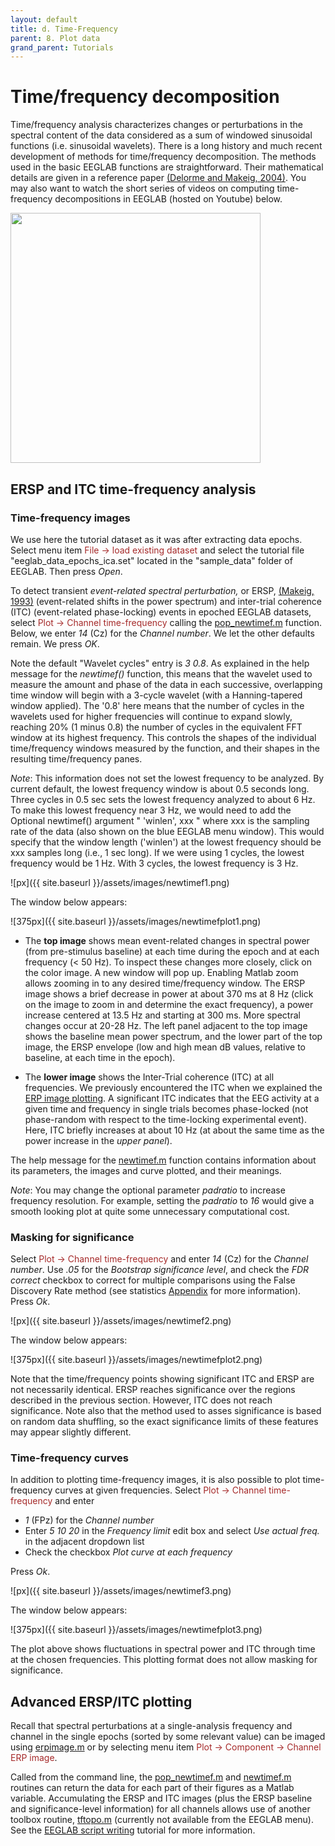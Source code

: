 ```yaml
---
layout: default
title: d. Time-Frequency
parent: 8. Plot data
grand_parent: Tutorials
---
```


Time/frequency decomposition
=================================

Time/frequency analysis characterizes changes or perturbations in the
spectral content of the data considered as a sum of windowed sinusoidal
functions (i.e. sinusoidal wavelets). There is a long history and much
recent development of methods for time/frequency decomposition. 
The methods used in the basic EEGLAB functions are straightforward. Their
mathematical details are given in a reference paper [(Delorme and
Makeig, 2004)](http://sccn.ucsd.edu/eeglab/download/eeglab_jnm03.pdf).
You may also want to watch the short series of videos on computing time-frequency decompositions in EEGLAB (hosted on Youtube) below.

<a href="https://www.youtube.com/playlist?list=PLXc9qfVbMMN2TAoLHVW5NvNmJtwiHurzw"><img align="center" width="400" src= "{{ site.baseurl }}/assets/images/yt_spectopo2.png"></a>

ERSP and ITC time-frequency analysis
------------------------------

### Time-frequency images
We use here the tutorial dataset as it was after extracting data epochs. Select menu item <span style="color: brown">File → load existing dataset</span> and select the tutorial file "eeglab_data_epochs_ica.set" located in the "sample_data" folder of EEGLAB. Then press *Open*.

To detect transient *event-related spectral perturbation,* or ERSP,
[(Makeig, 1993)](http://sccn.ucsd.edu/~scott/ersp93.html)
(event-related shifts in the power spectrum) and inter-trial coherence
(ITC) (event-related phase-locking) events in epoched EEGLAB datasets,
select <span style="color: brown">Plot → Channel time-frequency</span> calling the [pop_newtimef.m](http://sccn.ucsd.edu/eeglab/locatefile.php?file=pop_newtimef.m) function. Below, we
enter *14* (Cz) for the *Channel number*. We let the other defaults remain. We press *OK*.

Note the default "Wavelet cycles" entry is *3 0.8*.
As explained in the help message for the *newtimef()* function, this means
that the wavelet used to measure the amount and phase of the data in
each successive, overlapping time window will begin with a 3-cycle
wavelet (with a Hanning-tapered window applied). The '0.8' here means
that the number of cycles in the wavelets used for higher frequencies
will continue to expand slowly, reaching 20% (1 minus 0.8) the number of
cycles in the equivalent FFT window at its highest frequency. This
controls the shapes of the individual time/frequency windows measured
by the function, and their shapes in the resulting time/frequency
panes. 

*Note*: This information does not set the lowest frequency to be
analyzed. By current default, the lowest frequency window is about 0.5
seconds long. Three cycles in 0.5 sec sets the lowest frequency
analyzed to about 6 Hz. To make this lowest frequency near 3 Hz, we
would need to add the Optional newtimef() argument " 'winlen',
xxx " where xxx is the sampling rate of the data (also
shown on the blue EEGLAB menu window). This would specify that the
window length ('winlen') at the lowest frequency should be xxx samples
long (i.e., 1 sec long). If we were using 1 cycles, the lowest frequency
would be 1 Hz. With 3 cycles, the lowest frequency is 3 Hz.

![px]({{ site.baseurl }}/assets/images/newtimef1.png)

The window below appears:
 
 ![375px]({{ site.baseurl }}/assets/images/newtimefplot1.png)

 - The **top image** shows
mean event-related changes in spectral power (from pre-stimulus
baseline) at each time during the epoch and at each frequency (\< 50
Hz). To inspect these changes more closely, click on the color image.
A new window will pop up. Enabling Matlab zoom allows zooming in to
any desired time/frequency window. The ERSP image shows a brief decrease in power at about 370 ms at 8 Hz (click on the
image to zoom in and determine the exact frequency), a power increase
centered at 13.5 Hz and starting at 300 ms. More spectral changes
occur at 20-28 Hz. The left panel adjacent to the top image shows the baseline mean power spectrum, and the
lower part of the top image, the ERSP envelope (low and high mean dB
values, relative to baseline, at each time in the epoch).

- The **lower image** shows  the Inter-Trial coherence (ITC) at all
frequencies. We previously encountered the ITC when we explained the 
[ERP image plotting](tutorials/08_Plot_data/Plotting_ERP_images.html). A significant ITC indicates
that the EEG activity at a given time and frequency in single trials
becomes phase-locked (not phase-random with respect to the
time-locking experimental event). Here, ITC
briefly increases at about 10 Hz (at about the same time as the power increase
in the *upper panel*). 

The help message for the 
[newtimef.m](http://sccn.ucsd.edu/eeglab/locatefile.php?file=newtimef.m)
 function contains information about its parameters, the images
and curve plotted, and their meanings.

*Note*: You may change the optional parameter *padratio* to increase frequency resolution. For example, setting the *padratio* to *16* would give a smooth looking plot at quite some unnecessary computational cost. 

### Masking for significance

Select <span style="color: brown">Plot → Channel time-frequency</span> and 
enter *14* (Cz) for the *Channel number*. Use *.05* for the *Bootstrap
significance level*, and check the *FDR correct* checkbox to correct for multiple
comparisons using the False Discovery Rate method (see statistics [Appendix](/tutorials/ConceptsGuide/statistics_theory.html) for more information). Press *Ok*.

![px]({{ site.baseurl }}/assets/images/newtimef2.png)

The window below appears:
 
 ![375px]({{ site.baseurl }}/assets/images/newtimefplot2.png)

 Note that the
time/frequency points showing significant ITC and ERSP are not
necessarily identical. ERSP reaches significance over the regions described in the previous section. However, ITC does not reach significance. Note also that the method used to asses significance is
based on random data shuffling, so the exact significance limits of
these features may appear slightly different.

### Time-frequency curves

In addition to plotting time-frequency images, it is also possible to plot
time-frequency curves at given frequencies. Select <span style="color: brown">Plot → Channel time-frequency</span> and 
enter 
- *1* (FPz) for the *Channel number*
- Enter *5 10 20* in the *Frequency limit* edit box and select *Use actual freq.* in the adjacent dropdown list
- Check the checkbox *Plot curve at each frequency*

Press *Ok*.

![px]({{ site.baseurl }}/assets/images/newtimef3.png)

The window below appears:
 
 ![375px]({{ site.baseurl }}/assets/images/newtimefplot3.png)

 The plot above shows fluctuations in spectral power and ITC through time at the chosen frequencies. This plotting format does not allow masking for significance.

Advanced ERSP/ITC plotting
---------------------
Recall that spectral perturbations at a single-analysis frequency and
channel in the single epochs (sorted by some relevant
value) can be imaged using [erpimage.m](http://sccn.ucsd.edu/eeglab/locatefile.php?file=erpimage.m) or by selecting menu item <span style="color: brown">Plot → Component → Channel ERP image</span>.

Called from the command line, 
the [pop_newtimef.m](http://sccn.ucsd.edu/eeglab/locatefile.php?file=pop_newtimef.m) and [newtimef.m](http://sccn.ucsd.edu/eeglab/locatefile.php?file=newtimef.m) routines can return the data for each part of their figures as a Matlab variable. Accumulating the
ERSP and ITC images (plus the ERSP baseline and significance-level
information) for all channels allows use of
another toolbox routine, [tftopo.m](http://sccn.ucsd.edu/eeglab/locatefile.php?file=tftopo.m) (currently not available from the EEGLAB menu). See the [EEGLAB script writing](/tutorials/11_Scripting/) tutorial for more information.



